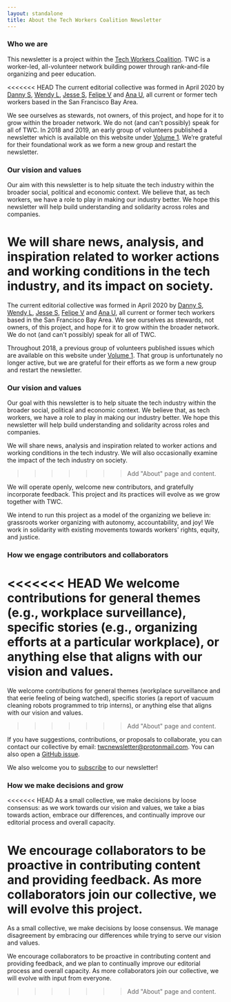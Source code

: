 ```yaml
---
layout: standalone
title: About the Tech Workers Coalition Newsletter
---
```


### Who we are

This newsletter is a project within the [Tech Workers Coalition](https://www.techworkerscoalition.org/). TWC is a worker-led, all-volunteer network building power through rank-and-file organizing and peer education.

<<<<<<< HEAD
The current editorial collective was formed in April 2020 by [Danny S](https://twitter.com/daspitzberg), [Wendy L](https://twitter.com/dellsystem), [Jesse S](https://twitter.com/jesse_squires), [Felipe V](https://twitter.com/fvntr) and [Ana U](https://anaulin.org/), all current or former tech workers based in the San Francisco Bay Area.

We see ourselves as stewards, not owners, of this project, and hope for it to grow within the broader network. We do not (and can't possibly) speak for all of TWC. In 2018 and 2019, an early group of volunteers published a newsletter which is available on this website under [Volume 1](https://news.techworkerscoalition.org/archive/#volume-1). We’re grateful for their foundational work as we form a new group and restart the newsletter.

### Our vision and values

Our aim with this newsletter is to help situate the tech industry within the broader social, political and economic context. We believe that, as tech workers, we have a role to play in making our industry better. We hope this newsletter will help build understanding and solidarity across roles and companies.

We will share news, analysis, and inspiration related to worker actions and working conditions in the tech industry, and its impact on society.
=======
The current editorial collective was formed in April 2020 by [Danny S](https://twitter.com/daspitzberg), [Wendy L](https://twitter.com/dellsystem), [Jesse S](https://twitter.com/jesse_squires), [Felipe V](https://twitter.com/fvntr) and [Ana U](https://anaulin.org/), all current or former tech workers based in the San Francisco Bay Area.  We see ourselves as stewards, not owners, of this project, and hope for it to grow within the broader network. We do not (and can't possibly) speak for all of TWC.

Throughout 2018, a previous group of volunteers published issues which are available on this website under [Volume 1](https://news.techworkerscoalition.org/archive/#volume-1). That group is unfortunately no longer active, but we are grateful for their efforts as we form a new group and restart the newsletter.

### Our vision and values

Our goal with this newsletter is to help situate the tech industry within the broader social, political and economic context. We believe that, as tech workers, we have a role to play in making our industry better. We hope this newsletter will help build understanding and solidarity across roles and companies.

We will share news, analysis and inspiration related to worker actions and working conditions in the tech industry. We will also occasionally examine the impact of the tech industry on society.
>>>>>>> Add "About" page and content.

We will operate openly, welcome new contributors, and gratefully incorporate feedback. This project and its practices will evolve as we grow together with TWC.

We intend to run this project as a model of the organizing we believe in: grassroots worker organizing with autonomy, accountability, and joy! We work in solidarity with existing movements towards workers' rights, equity, and justice.

### How we engage contributors and collaborators

<<<<<<< HEAD
We welcome contributions for general themes (e.g., workplace surveillance),
specific stories (e.g., organizing efforts at a particular workplace), or anything else that aligns with our vision and values.
=======
We welcome contributions for general themes (workplace surveillance and that eerie feeling of being watched), specific stories (a report of vacuum cleaning robots programmed to trip interns), or anything else that aligns with our vision and values.
>>>>>>> Add "About" page and content.

If you have suggestions, contributions, or proposals to collaborate, you can contact our collective by email: <twcnewsletter@protonmail.com>. You can also open a [GitHub issue](https://github.com/techworkersco/techworkersco.github.io/issues).

We also welcome you to [subscribe](/subscribe/) to our newsletter! 

### How we make decisions and grow

<<<<<<< HEAD
As a small collective, we make decisions by loose consensus: as we work towards our vision and values, we take a bias towards action, embrace our differences, and continually improve our editorial process and overall capacity.

We encourage collaborators to be proactive in contributing content and providing feedback. As more collaborators join our collective, we will evolve this project. 
=======
As a small collective, we make decisions by loose consensus. We manage disagreement by embracing our differences while trying to serve our vision and values. 

We encourage collaborators to be proactive in contributing content and providing feedback, and we plan to continually improve our editorial process and overall capacity. As more collaborators join our collective, we will evolve with input from everyone. 
>>>>>>> Add "About" page and content.
